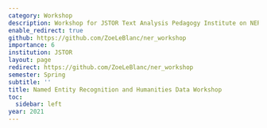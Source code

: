 ```yaml
---
category: Workshop
description: Workshop for JSTOR Text Analysis Pedagogy Institute on NER and DH.
enable_redirect: true
github: https://github.com/ZoeLeBlanc/ner_workshop
importance: 6
institution: JSTOR
layout: page
redirect: https://github.com/ZoeLeBlanc/ner_workshop
semester: Spring
subtitle: ''
title: Named Entity Recognition and Humanities Data Workshop
toc:
  sidebar: left
year: 2021
---
```


